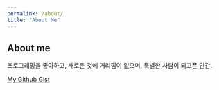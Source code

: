 ```yaml
---
permalink: /about/
title: "About Me"
---
```


## About me
프로그래밍을 좋아하고,
새로운 것에 거리낌이 없으며,
특별한 사람이 되고픈 인간.

[My Github Gist](https://gist.github.com/sunghwanpark)
